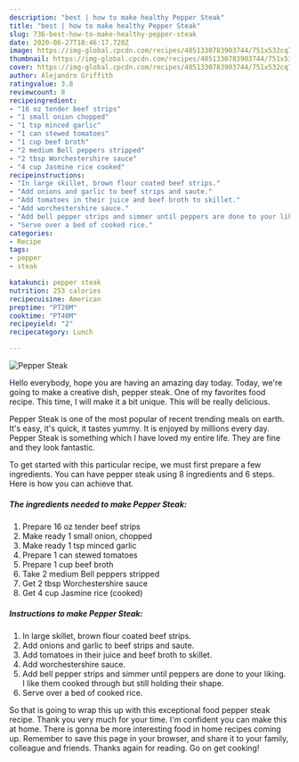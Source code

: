 ```yaml
---
description: "best | how to make healthy Pepper Steak"
title: "best | how to make healthy Pepper Steak"
slug: 736-best-how-to-make-healthy-pepper-steak
date: 2020-06-27T10:46:17.728Z
image: https://img-global.cpcdn.com/recipes/4851330783903744/751x532cq70/pepper-steak-recipe-main-photo.jpg
thumbnail: https://img-global.cpcdn.com/recipes/4851330783903744/751x532cq70/pepper-steak-recipe-main-photo.jpg
cover: https://img-global.cpcdn.com/recipes/4851330783903744/751x532cq70/pepper-steak-recipe-main-photo.jpg
author: Alejandro Griffith
ratingvalue: 3.8
reviewcount: 8
recipeingredient:
- "16 oz tender beef strips"
- "1 small onion chopped"
- "1 tsp minced garlic"
- "1 can stewed tomatoes"
- "1 cup beef broth"
- "2 medium Bell peppers stripped"
- "2 tbsp Worchestershire sauce"
- "4 cup Jasmine rice cooked"
recipeinstructions:
- "In large skillet, brown flour coated beef strips."
- "Add onions and garlic to beef strips and saute."
- "Add tomatoes in their juice and beef broth to skillet."
- "Add worchestershire sauce."
- "Add bell pepper strips and simmer until peppers are done to your liking. I like them cooked through but still holding their shape."
- "Serve over a bed of cooked rice."
categories:
- Recipe
tags:
- pepper
- steak

katakunci: pepper steak 
nutrition: 253 calories
recipecuisine: American
preptime: "PT20M"
cooktime: "PT40M"
recipeyield: "2"
recipecategory: Lunch

---
```



![Pepper Steak](https://img-global.cpcdn.com/recipes/4851330783903744/751x532cq70/pepper-steak-recipe-main-photo.jpg)

Hello everybody, hope you are having an amazing day today. Today, we're going to make a creative dish, pepper steak. One of my favorites food recipe. This time, I will make it a bit unique. This will be really delicious.

Pepper Steak is one of the most popular of recent trending meals on earth. It's easy, it's quick, it tastes yummy. It is enjoyed by millions every day. Pepper Steak is something which I have loved my entire life. They are fine and they look fantastic.




To get started with this particular recipe, we must first prepare a few ingredients. You can have pepper steak using 8 ingredients and 6 steps. Here is how you can achieve that.

<!--inarticleads1-->

##### The ingredients needed to make Pepper Steak:

1. Prepare 16 oz tender beef strips
1. Make ready 1 small onion, chopped
1. Make ready 1 tsp minced garlic
1. Prepare 1 can stewed tomatoes
1. Prepare 1 cup beef broth
1. Take 2 medium Bell peppers stripped
1. Get 2 tbsp Worchestershire sauce
1. Get 4 cup Jasmine rice (cooked)




<!--inarticleads2-->

##### Instructions to make Pepper Steak:

1. In large skillet, brown flour coated beef strips.
1. Add onions and garlic to beef strips and saute.
1. Add tomatoes in their juice and beef broth to skillet.
1. Add worchestershire sauce.
1. Add bell pepper strips and simmer until peppers are done to your liking. I like them cooked through but still holding their shape.
1. Serve over a bed of cooked rice.




So that is going to wrap this up with this exceptional food pepper steak recipe. Thank you very much for your time. I'm confident you can make this at home. There is gonna be more interesting food in home recipes coming up. Remember to save this page in your browser, and share it to your family, colleague and friends. Thanks again for reading. Go on get cooking!
